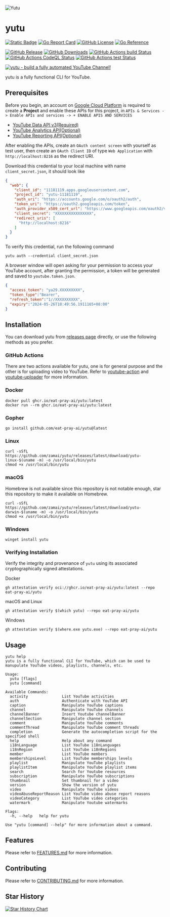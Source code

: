 ![Yutu](./asset/yutu.svg)

# yutu

[![Static Badge](https://img.shields.io/badge/gitmoji-%F0%9F%98%BF%F0%9F%90%B0%F0%9F%90%A7%E2%9D%A4%EF%B8%8F%E2%80%8D%F0%9F%A9%B9-love?style=flat-square&labelColor=%23EDD1CC&color=%23FF919F)](https://gitmoji.dev)
[![Go Report Card](https://goreportcard.com/badge/github.com/eat-pray-ai/yutu?style=flat-square)](https://goreportcard.com/report/github.com/eat-pray-ai/yutu)
[![GitHub License](https://img.shields.io/github/license/eat-pray-ai/yutu?style=flat-square)](https://github.com/eat-pray-ai/yutu?tab=MIT-1-ov-file)
[![Go Reference](https://pkg.go.dev/badge/github.com/eat-pray-ai/yutu/pkg/yutuber?style=flat-square)](https://pkg.go.dev/github.com/eat-pray-ai/yutu/pkg/yutuber)

[![GitHub Release](https://img.shields.io/github/v/release/eat-pray-ai/yutu?sort=semver&style=flat-square&logo=go)](https://github.com/eat-pray-ai/yutu/releases/latest)
[![GitHub Downloads](https://img.shields.io/github/downloads/eat-pray-ai/yutu/total?style=flat-square)](https://github.com/eat-pray-ai/yutu/releases/latest)
[![GitHub Actions build Status](https://img.shields.io/github/actions/workflow/status/eat-pray-ai/yutu/publish.yml?style=flat-square&logo=githubactions)](https://github.com/eat-pray-ai/yutu/actions/workflows/publish.yml)
[![GitHub Actions CodeQL Status](https://img.shields.io/github/actions/workflow/status/eat-pray-ai/yutu/codeql.yml?style=flat-square&logo=githubactions&label=CodeQL)](https://github.com/eat-pray-ai/yutu/actions/workflows/codeql.yml)
[![GitHub Actions test Status](https://img.shields.io/github/actions/workflow/status/eat-pray-ai/yutu/test.yml?style=flat-square&logo=githubactions&label=test)](https://github.com/eat-pray-ai/yutu/actions/workflows/test.yml)

[![yutu - build a fully automated YouTube Channel!](https://api.producthunt.com/widgets/embed-image/v1/featured.svg?post_id=490920&theme=light)](https://www.producthunt.com/posts/yutu?embed=true&utm_source=badge-featured&utm_medium=badge&utm_souce=badge-yutu)

yutu is a fully functional CLI for YouTube.

## Prerequisites

Before you begin, an account on [Google Cloud Platform](https://console.cloud.google.com/) is required to create a **Project** and enable these APIs for this project, in `APIs & Services -> Enable APIs and services -> + ENABLE APIS AND SERVICES`

- [YouTube Data API v3(Required)](https://console.cloud.google.com/apis/api/youtubeanalytics.googleapis.com/overview)
- [YouTube Analytics API(Optional)](https://console.cloud.google.com/apis/api/youtubeanalytics.googleapis.com/overview)
- [YouTube Reporting API(Optional)](https://console.cloud.google.com/apis/api/youtubereporting.googleapis.com/overview)

After enabling the APIs, create an `OAuth content screen` with yourself as test user, then create an `OAuth Client ID` of type `Web Application` with `http://localhost:8216` as the redirect URI.

Download this credential to your local machine with name `client_secret.json`, it should look like

```json
{
  "web": {
    "client_id": "11181119.apps.googleusercontent.com",
    "project_id": "yutu-11181119",
    "auth_uri": "https://accounts.google.com/o/oauth2/auth",
    "token_uri": "https://oauth2.googleapis.com/token",
    "auth_provider_x509_cert_url": "https://www.googleapis.com/oauth2/v1/certs",
    "client_secret": "XXXXXXXXXXXXXXXX",
    "redirect_uris": [
      "http://localhost:8216"
    ]
  }
}
```

To verify this credential, run the following command

```shell
yutu auth --credential client_secret.json
```

A browser window will open asking for your permission to access your YouTube account, after granting the permission, a token will be generated and saved to `youtube.token.json`.

```json
{
  "access_token": "ya29.XXXXXXXXX",
  "token_type":"Bearer",
  "refresh_token":"1//XXXXXXXXXX",
  "expiry":"2024-05-26T18:49:56.1911165+08:00"
}
```

## Installation

You can download yutu from [releases page](https://github.com/eat-pray-ai/yutu/releases/latest) directly, or use the following methods as you prefer.

### GitHub Actions

There are two actions available for yutu, one is for general purpose and the other is for uploading video to YouTube. Refer to [youtube-action](https://github.com/eat-pray-ai/youtube-action) and [youtube-uploader](https://github.com/eat-pray-ai/youtube-uploader) for more information.

### Docker

```shell
docker pull ghcr.io/eat-pray-ai/yutu:latest
docker run --rm ghcr.io/eat-pray-ai/yutu:latest
```

### Gopher

```shell
go install github.com/eat-pray-ai/yutu@latest
```

### Linux

```shell
curl -sSfL https://github.com/zamai/yutu/releases/latest/download/yutu-linux-$(uname -m) -o /usr/local/bin/yutu
chmod +x /usr/local/bin/yutu
```

### macOS

Homebrew is not available since this repository is not notable enough, star this repository to make it available on Homebrew.

```shell
curl -sSfL https://github.com/zamai/yutu/releases/latest/download/yutu-darwin-$(uname -m) -o /usr/local/bin/yutu
chmod +x /usr/local/bin/yutu
```

### Windows

```shell
winget install yutu
```

### Verifying Installation

Verify the integrity and provenance of `yutu` using its associated cryptographically signed attestations.

Docker
```shell
gh attestation verify oci://ghcr.io/eat-pray-ai/yutu:latest --repo eat-pray-ai/yutu
```

macOS and Linux
```shell
gh attestation verify $(which yutu) --repo eat-pray-ai/yutu
```

Windows
```shell
gh attestation verify $(where.exe yutu.exe) --repo eat-pray-ai/yutu
```
## Usage

```shell
yutu help
yutu is a fully functional CLI for YouTube, which can be used to manupulate YouTube videos, playlists, channels, etc.

Usage:
  yutu [flags]
  yutu [command]

Available Commands:
  activity               List YouTube activities
  auth                   Authenticate with YouTube API
  caption                Manipulate YouTube captions
  channel                Manipulate YouTube channels
  channelBanner          Insert Youtube channelBanner
  channelSection         Manipulate channel section
  comment                Manipulate YouTube comments
  commentThread          Manipulate YouTube comment threads
  completion             Generate the autocompletion script for the specified shell
  help                   Help about any command
  i18nLanguage           List YouTube i18nLanguages
  i18nRegion             List YouTube i18nRegions
  member                 List YouTube members
  membershipsLevel       List YouTube memberships levels
  playlist               Manipulate YouTube playlists
  playlistItem           Manipulate YouTube playlist items
  search                 Search for Youtube resources
  subscription           Manipulate YouTube subscriptions
  thumbnail              Set thumbnail for a video
  version                Show the version of yutu
  video                  Manipulate YouTube videos
  videoAbuseReportReason List YouTube video abuse report reasons
  videoCategory          List YouTube video categories
  watermark              Manipulate Youtube watermarks

Flags:
  -h, --help   help for yutu

Use "yutu [command] --help" for more information about a command.
```

## Features

Please refer to [FEATURES.md](./FEATURES.md) for more information.

## Contributing

Please refer to [CONTRIBUTING.md](./CONTRIBUTING.md) for more information.

## Star History

[![Star History Chart](https://api.star-history.com/svg?repos=eat-pray-ai/yutu&type=Date)](https://star-history.com/#eat-pray-ai/yutu&Date)
